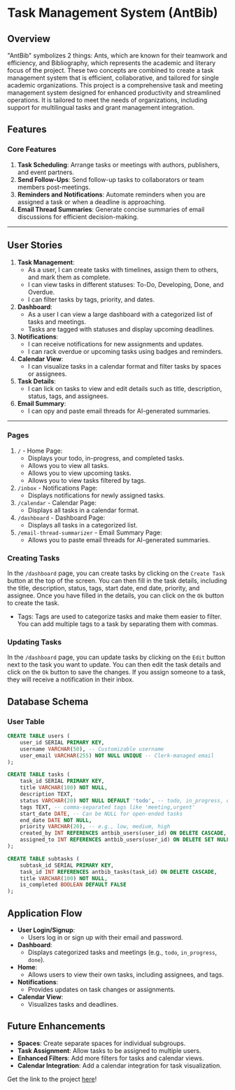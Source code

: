 # Task Management System (AntBib)

## Overview

"AntBib" symbolizes 2 things: Ants, which are known for their teamwork and efficiency, and Bibliography, which represents the academic and literary focus of the project.
These two concepts are combined to create a task management system that is efficient, collaborative, and tailored for single academic organizations.
This project is a comprehensive task and meeting management system designed for enhanced productivity and streamlined operations. It is tailored to meet the needs of organizations, including support for multilingual tasks and grant management integration.

## Features

### Core Features

1. **Task Scheduling**: Arrange tasks or meetings with authors, publishers, and event partners.
2. **Send Follow-Ups**: Send follow-up tasks to collaborators or team members post-meetings.
3. **Reminders and Notifications**: Automate reminders when you are assigned a task or when a deadline is approaching.
4. **Email Thread Summaries**: Generate concise summaries of email discussions for efficient decision-making.

---

## User Stories

1. **Task Management**:
   - As a user, I can create tasks with timelines, assign them to others, and mark them as complete.
   - I can view tasks in different statuses: To-Do, Developing, Done, and Overdue.
   - I can filter tasks by tags, priority, and dates.
2. **Dashboard**:
   - As a user I can view a large dashboard with a categorized list of tasks and meetings.
   - Tasks are tagged with statuses and display upcoming deadlines.
3. **Notifications**:
   - I can receive notifications for new assignments and updates.
   - I can rack overdue or upcoming tasks using badges and reminders.
4. **Calendar View**:
   - I can visualize tasks in a calendar format and filter tasks by spaces or assignees.
5. **Task Details**:
   - I can lick on tasks to view and edit details such as title, description, status, tags, and assignees.
6. **Email Summary**:
   - I can opy and paste email threads for AI-generated summaries.

---

### Pages

1. `/` - Home Page:
   - Displays your todo, in-progress, and completed tasks.
   - Allows you to view all tasks.
   - Allows you to view upcoming tasks.
   - Allows you to view tasks filtered by tags.
2. `/inbox` - Notifications Page:
   - Displays notifications for newly assigned tasks.
3. `/calendar` - Calendar Page:
   - Displays all tasks in a calendar format.
4. `/dashboard` - Dashboard Page:
   - Displays all tasks in a categorized list.
5. `/email-thread-summarizer` - Email Summary Page:
   - Allows you to paste email threads for AI-generated summaries.

### Creating Tasks

In the `/dashboard` page, you can create tasks by clicking on the `Create Task` button at the top of the screen. You can then fill in the task details, including the title, description, status, tags, start date, end date, priority, and assignee. Once you have filled in the details, you can click on the `Ok` button to create the task.

- Tags: Tags are used to categorize tasks and make them easier to filter. You can add multiple tags to a task by separating them with commas.

### Updating Tasks

In the `/dashboard` page, you can update tasks by clicking on the `Edit` button next to the task you want to update. You can then edit the task details and click on the `Ok` button to save the changes. If you assign someone to a task, they will receive a notification in their inbox.

## Database Schema

### User Table

```sql
CREATE TABLE users (
    user_id SERIAL PRIMARY KEY,
    username VARCHAR(50), -- Customizable username
    user_email VARCHAR(255) NOT NULL UNIQUE -- Clerk-managed email
);

CREATE TABLE tasks (
    task_id SERIAL PRIMARY KEY,
    title VARCHAR(100) NOT NULL,
    description TEXT,
    status VARCHAR(20) NOT NULL DEFAULT 'todo', -- todo, in_progress, done
    tags TEXT, -- comma-separated tags like 'meeting,urgent'
    start_date DATE, -- Can be NULL for open-ended tasks
    end_date DATE NOT NULL,
    priority VARCHAR(20), -- e.g., low, medium, high
    created_by INT REFERENCES antbib_users(user_id) ON DELETE CASCADE,
    assigned_to INT REFERENCES antbib_users(user_id) ON DELETE SET NULL
);

CREATE TABLE subtasks (
    subtask_id SERIAL PRIMARY KEY,
    task_id INT REFERENCES antbib_tasks(task_id) ON DELETE CASCADE,
    title VARCHAR(100) NOT NULL,
    is_completed BOOLEAN DEFAULT FALSE
);

```

## Application Flow

- **User Login/Signup**:
  - Users log in or sign up with their email and password.
- **Dashboard**:
  - Displays categorized tasks and meetings (e.g., `todo`, `in_progress`, `done`).
- **Home**:
  - Allows users to view their own tasks, including assignees, and tags.
- **Notifications**:
  - Provides updates on task changes or assignments.
- **Calendar View**:
  - Visualizes tasks and deadlines.

## Future Enhancements

- **Spaces**: Create separate spaces for individual subgroups.
- **Task Assignment**: Allow tasks to be assigned to multiple users.
- **Enhanced Filters**: Add more filters for tasks and calendar views.
- **Calendar Integration**: Add a calendar integration for task visualization.

Get the link to the project [here](https://antbib.vercel.app/)!

